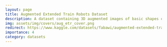 ```yaml
---
layout: page
title: Augmented Extended Train Robots Dataset
description: A dataset containing 3D augmented images of basic shapes organized based on the ETR dataset. The dataset contains instructions for moving a block from one position to another. Basic linguistic instructions, RCL commands, and speech (WaveNet TTS) are provided. 
img: assets/img/covers/aug_etr_cover.png
redirect: https://www.kaggle.com/datasets/fabawi/augmented-extended-train-robots/
importance: 4
category: datasets
---
```

